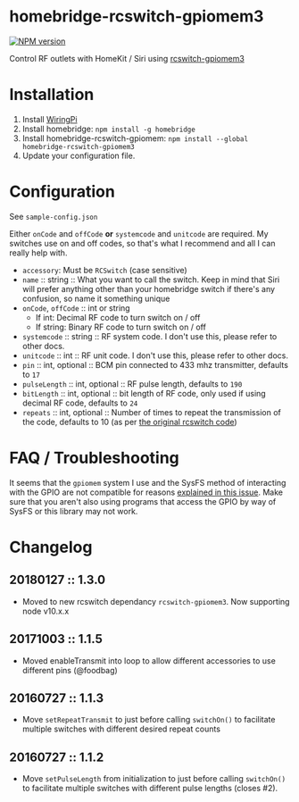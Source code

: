 # homebridge-rcswitch-gpiomem3

[![NPM version](https://badge.fury.io/js/homebridge-rcswitch-gpiomem3.svg)](http://badge.fury.io/js/homebridge-rcswitch-gpiomem3)

Control RF outlets with HomeKit / Siri using
[rcswitch-gpiomem3](https://github.com/jdrucey/node-rcswitch-gpiomem3)

# Installation

1. Install [WiringPi](https://projects.drogon.net/raspberry-pi/wiringpi/download-and-install/)
1. Install homebridge: `npm install -g homebridge`
1. Install homebridge-rcswitch-gpiomem: `npm install --global
   homebridge-rcswitch-gpiomem3`
1. Update your configuration file.

# Configuration

See `sample-config.json`

Either `onCode` and `offCode` **or** `systemcode` and `unitcode` are required.
My switches use on and off codes, so that's what I recommend and all I can
really help with.

- `accessory`: Must be `RCSwitch` (case sensitive)
- `name` :: string :: What you want to call the switch. Keep in mind
  that Siri will prefer anything other than your homebridge switch if there's
  any confusion, so name it something unique
- `onCode`, `offCode` :: int or string
    - If int: Decimal RF code to turn switch on / off
    - If string: Binary RF code to turn switch on / off
- `systemcode` :: string :: RF system code. I don't use this, please
  refer to other docs.
- `unitcode` ::  int :: RF unit code. I don't use this, please refer
  to other docs.
- `pin` :: int, optional :: BCM pin connected to 433 mhz transmitter, defaults
  to `17`
- `pulseLength` :: int, optional :: RF pulse length, defaults to `190`
- `bitLength` :: int, optional :: bit length of RF code, only used if using
  decimal RF code, defaults to `24`
- `repeats` :: int, optional :: Number of times to repeat the transmission of
  the code, defaults to 10 (as per [the original rcswitch
  code](https://github.com/sui77/rc-switch/blob/a7333b87d7e3ef8d9ce2eb6ca44843a8d19e7393/RCSwitch.cpp#L103))

# FAQ / Troubleshooting

It seems that the `gpiomem` system I use and the SysFS method of interacting with the GPIO are not compatible for reasons [explained in this issue](https://github.com/n8henrie/homebridge-rcswitch-gpiomem/issues/11). Make sure that you aren't also using programs that access the GPIO by way of SysFS or this library may not work.

# Changelog

## 20180127 :: 1.3.0

- Moved to new rcswitch dependancy `rcswitch-gpiomem3`. Now supporting node v10.x.x

## 20171003 :: 1.1.5

- Moved enableTransmit into loop to allow different accessories to use
  different pins (@foodbag)

## 20160727 :: 1.1.3

- Move `setRepeatTransmit` to just before calling `switchOn()` to facilitate
  multiple switches with different desired repeat counts

## 20160727 :: 1.1.2

- Move `setPulseLength` from initialization to just before calling `switchOn()`
  to facilitate multiple switches with different pulse lengths (closes #2).
